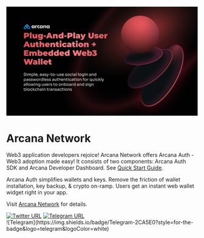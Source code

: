 ![Arcana Network Auth Banner](https://raw.githubusercontent.com/arcana-network/branding/main/an_banner_docs.png)

# Arcana Network

Web3 application developers rejoice!
Arcana Network offers Arcana Auth - Web3 adoption made easy!
It consists of two components: Arcana Auth SDK and Arcana Developer Dashboard. See [Quick Start Guide](https://docs.beta.arcana.network/walletsdk/wallet_qs.html).

Arcana Auth simplifies wallets and keys. Remove the friction of wallet installation, key backup, & crypto on-ramp. Users get an instant web wallet widget right in your app.

Visit [Arcana Network](https://www.arcana.network/) for details.

<div>
  <a title="Twitter" href="https://twitter.com/ArcanaNetwork"><img alt="Twitter URL" src="https://img.shields.io/twitter/url?style=social&url=https%3A%2F%2Ftwitter.com%2FArcanaNetwork"/></a>
  <a title="Telegram" href="https://telegram.me/ArcanaNetwork"><img alt="Telegram URL" src="https://img.shields.io/badge/Telegram-2CA5E0?style=for-the-badge&logo=telegram&logoColor=white"/></a>
</div>
![Telegram](https://img.shields.io/badge/Telegram-2CA5E0?style=for-the-badge&logo=telegram&logoColor=white)
